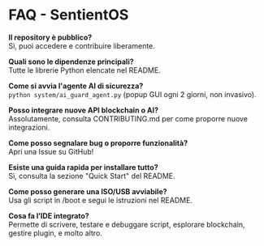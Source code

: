 # FAQ - SentientOS

**Il repository è pubblico?**  
Sì, puoi accedere e contribuire liberamente.

**Quali sono le dipendenze principali?**  
Tutte le librerie Python elencate nel README.

**Come si avvia l'agente AI di sicurezza?**  
`python system/ai_guard_agent.py` (popup GUI ogni 2 giorni, non invasivo).

**Posso integrare nuove API blockchain o AI?**  
Assolutamente, consulta CONTRIBUTING.md per come proporre nuove integrazioni.

**Come posso segnalare bug o proporre funzionalità?**  
Apri una Issue su GitHub!

**Esiste una guida rapida per installare tutto?**  
Sì, consulta la sezione "Quick Start" del README.

**Come posso generare una ISO/USB avviabile?**  
Usa gli script in /boot e segui le istruzioni nel README.

**Cosa fa l’IDE integrato?**  
Permette di scrivere, testare e debuggare script, esplorare blockchain, gestire plugin, e molto altro.

